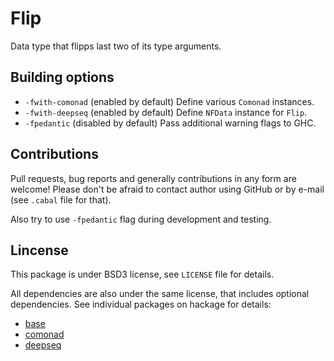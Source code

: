 Flip
====

Data type that flipps last two of its type arguments.


Building options
----------------

* `-fwith-comonad` (enabled by default)
  Define various `Comonad` instances.
* `-fwith-deepseq` (enabled by default)
  Define `NFData` instance for `Flip`.
* `-fpedantic` (disabled by default)
  Pass additional warning flags to GHC.


Contributions
-------------

Pull requests, bug reports and generally contributions in any form are welcome!
Please don't be afraid to contact author using GitHub or by e-mail (see
`.cabal` file for that).

Also try to use `-fpedantic` flag during development and testing.


Lincense
--------

This package is under BSD3 license, see `LICENSE` file for details.

All dependencies are also under the same license, that includes optional
dependencies. See individual packages on hackage for details:

* [base][]
* [comonad][]
* [deepseq][]


[base]:
  http://hackage.haskell.org/package/base/
  "HackageDB: base"

[comonad]:
  http://hackage.haskell.org/package/comonad/
  "HackageDB: comonad"

[deepseq]:
  http://hackage.haskell.org/package/deepseq/
  "HackageDB: deepseq"
